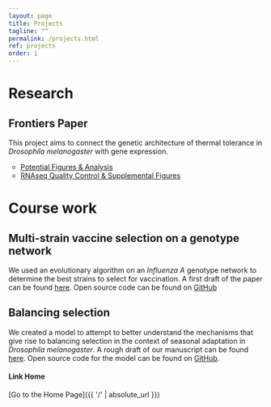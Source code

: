 ```yaml
---
layout: page
title: Projects
tagline: ""
permalink: /projects.html
ref: projects
order: 1
---
```


# Research

## Frontiers Paper

This project aims to connect the genetic architecture of thermal tolerance in _Drosophila melanogaster_ with gene expression. 

<ul style="list-style-type:circle;">
  <li><a href="projects/tso_analysis.html" target="_blank" >Potential Figures & Analysis</a></li>
  <li><a href = "projects/whole_body_heat_cold_shock_report.html" target="_blank">RNAseq Quality Control & Supplemental Figures</a></li>
</ul>  

# Course work

## Multi-strain vaccine selection on a genotype network

We used an evolutionary algorithm on an _Influenza A_ genotype network to determine the best strains to select for vaccination. A first draft of the paper can be found <a href = "projects/Vaccine_Paper.pdf" target="_blank">here</a>. Open source code can be found on <a href = "https://github.com/tsoleary/vaccines" target="_blank">GitHub</a>


## Balancing selection

We created a model to attempt to better understand the mechanisms that give rise to balancing selection in the context of seasonal adaptation in _Drosophila melanogaster_. A rough draft of our manuscript can be found <a href = "projects/season_adapt.pdf" target="_blank">here</a>. Open source code for the model can be found on <a href = "https://github.com/tsoleary/season_adapt" target="_blank">GitHub</a>.

#### Link Home

[Go to the Home Page]({{ '/' | absolute_url }})
